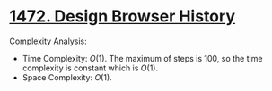 # [1472. Design Browser History](https://leetcode.com/problems/design-browser-history/)


Complexity Analysis:

- Time Complexity: $O(1)$. The maximum of steps is 100, so the time complexity is constant which is $O(1)$.
- Space Complexity: $O(1)$.
